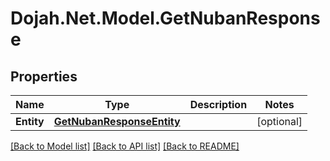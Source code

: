 # Dojah.Net.Model.GetNubanResponse

## Properties

Name | Type | Description | Notes
------------ | ------------- | ------------- | -------------
**Entity** | [**GetNubanResponseEntity**](GetNubanResponseEntity.md) |  | [optional] 

[[Back to Model list]](../README.md#documentation-for-models) [[Back to API list]](../README.md#documentation-for-api-endpoints) [[Back to README]](../README.md)

